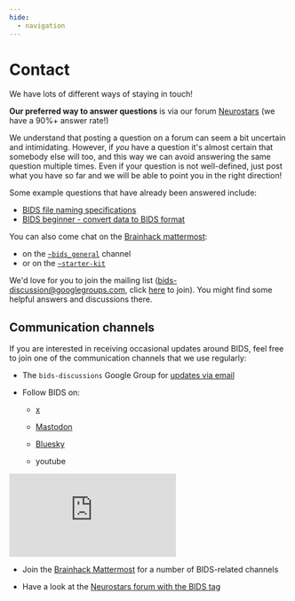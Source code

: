 ```yaml
---
hide:
  - navigation
---
```



# Contact

We have lots of different ways of staying in touch!

**Our preferred way to answer questions** is via our forum
[Neurostars](https://neurostars.org/tags/bids) (we have a 90%+ answer rate!)

We understand that posting a question on a forum can seem a bit uncertain and intimidating.
However, if _you_ have a question it's almost certain that somebody else will too,
and this way we can avoid answering the same question multiple times.
Even if your question is not well-defined,
just post what you have so far and we will be able to point you in the right direction!

Some example questions that have already been answered include:

-   [BIDS file naming specifications](https://neurostars.org/t/bids-beginner-convert-data-to-bids-format/1364)
-   [BIDS beginner - convert data to BIDS format](https://neurostars.org/t/bids-beginner-convert-data-to-bids-format/1364)

You can also come chat on the
[Brainhack mattermost](https://mattermost.brainhack.org/):

-   on the [`~bids_general`](https://mattermost.brainhack.org/brainhack/channels/bids_general) channel
-   or on the [`~starter-kit`](https://mattermost.brainhack.org/brainhack/channels/bids-starter-kit) 

We'd love for you to join the mailing list (bids-discussion@googlegroups.com,
click [here](https://groups.google.com/g/bids-discussion) to join).
You might find some helpful answers and discussions there.

## Communication channels

If you are interested in receiving occasional updates around BIDS, feel free to join one of the communication channels that we use regularly:

-   The `bids-discussions` Google Group for [updates via email](https://groups.google.com/g/bids-discussion)

-   Follow BIDS on:
    -   [x](https://x.com/BIDSstandard)
    -   [Mastodon](https://fosstodon.org/@bidsstandard/)
    -   [Bluesky](https://bsky.app/profile/bidsstandard.bsky.social/)

    - youtube

<div class="iframe-container">
  <iframe
    src="https://www.youtube.com/embed/-c4PUhTwmz4"
    title="YouTube video player"
    frameborder="0"
    allow="accelerometer; autoplay; clipboard-write; encrypted-media; gyroscope; picture-in-picture" allowfullscreen>
  </iframe>
</div>

-   Join the [Brainhack Mattermost](https://mattermost.brainhack.org/) for a number of BIDS-related channels

-   Have a look at the [Neurostars forum with the BIDS tag](https://neurostars.org/tag/bids)